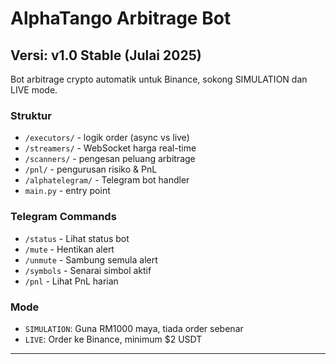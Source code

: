 # AlphaTango Arbitrage Bot

## Versi: v1.0 Stable (Julai 2025)
Bot arbitrage crypto automatik untuk Binance, sokong SIMULATION dan LIVE mode.

### Struktur
- `/executors/` - logik order (async vs live)
- `/streamers/` - WebSocket harga real-time
- `/scanners/` - pengesan peluang arbitrage
- `/pnl/` - pengurusan risiko & PnL
- `/alphatelegram/` - Telegram bot handler
- `main.py` - entry point

### Telegram Commands
- `/status` - Lihat status bot
- `/mute` - Hentikan alert
- `/unmute` - Sambung semula alert
- `/symbols` - Senarai simbol aktif
- `/pnl` - Lihat PnL harian

### Mode
- `SIMULATION`: Guna RM1000 maya, tiada order sebenar
- `LIVE`: Order ke Binance, minimum $2 USDT

---
